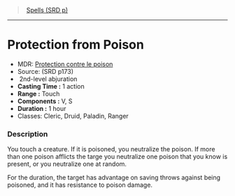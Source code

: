 ﻿---
!SpellItem
Name: Protection from Poison
AltName: '[Protection contre le poison](hd_spells_protection_contre_le_poison.md)'
Type: abjuration
Level: 2
CastingTime: 1 action
Range: Touch
Components: V, S
Duration: 1 hour
Classes: Cleric, Druid, Paladin, Ranger
Family: SpellVO
Source: (SRD p173)
Id: spells_vo.md#protection-from-poison
ParentLink: spells_vo.md#spells-srd-p
ParentName: Spells (SRD p)
NameLevel: 1
Attributes:
  Name: Protection from Poison
  Markdown: >+
    # <!--Name-->Protection from Poison<!--/Name-->


    - MDR: <!--AltName-->[Protection contre le poison](hd_spells_protection_contre_le_poison.md)<!--/AltName-->

    - Source: <!--Source-->(SRD p173)<!--/Source-->

    -  <!--Level-->2<!--/Level-->nd-level <!--Type-->abjuration<!--/Type-->

    - **Casting Time :** <!--CastingTime-->1 action<!--/CastingTime-->

    - **Range :** <!--Range-->Touch<!--/Range-->

    - **Components :** <!--Components-->V, S<!--/Components-->

    - **Duration :** <!--Duration-->1 hour<!--/Duration-->

    - Classes: <!--Classes-->Cleric, Druid, Paladin, Ranger<!--/Classes-->


    ### Description


    You touch a creature. If it is poisoned, you neutralize the poison. If more than one poison afflicts the targe you neutralize one poison that you know is present, or you neutralize one at random.


    For the duration, the target has advantage on saving throws against being poisoned, and it has resistance to poison damage.

  AltName: '[Protection contre le poison](hd_spells_protection_contre_le_poison.md)'
  Source: (SRD p173)
  Level: 2
  Type: abjuration
  CastingTime: 1 action
  Range: Touch
  Components: V, S
  Duration: 1 hour
  Classes: Cleric, Druid, Paladin, Ranger
AttributesDictionary: >+
  Name: Protection from Poison

  Markdown: >+

    # <!--Name-->Protection from Poison<!--/Name-->





    - MDR: <!--AltName-->[Protection contre le poison](hd_spells_protection_contre_le_poison.md)<!--/AltName-->



    - Source: <!--Source-->(SRD p173)<!--/Source-->



    -  <!--Level-->2<!--/Level-->nd-level <!--Type-->abjuration<!--/Type-->



    - **Casting Time :** <!--CastingTime-->1 action<!--/CastingTime-->



    - **Range :** <!--Range-->Touch<!--/Range-->



    - **Components :** <!--Components-->V, S<!--/Components-->



    - **Duration :** <!--Duration-->1 hour<!--/Duration-->



    - Classes: <!--Classes-->Cleric, Druid, Paladin, Ranger<!--/Classes-->





    ### Description





    You touch a creature. If it is poisoned, you neutralize the poison. If more than one poison afflicts the targe you neutralize one poison that you know is present, or you neutralize one at random.





    For the duration, the target has advantage on saving throws against being poisoned, and it has resistance to poison damage.



  AltName: '[Protection contre le poison](hd_spells_protection_contre_le_poison.md)'

  Source: (SRD p173)

  Level: 2

  Type: abjuration

  CastingTime: 1 action

  Range: Touch

  Components: V, S

  Duration: 1 hour

  Classes: Cleric, Druid, Paladin, Ranger

---
> [Spells (SRD p)](srd_spells.md)

---

# Protection from Poison

- MDR: [Protection contre le poison](hd_spells_protection_contre_le_poison.md)
- Source: (SRD p173)
-  2nd-level abjuration
- **Casting Time :** 1 action
- **Range :** Touch
- **Components :** V, S
- **Duration :** 1 hour
- Classes: Cleric, Druid, Paladin, Ranger

### Description

You touch a creature. If it is poisoned, you neutralize the poison. If more than one poison afflicts the targe you neutralize one poison that you know is present, or you neutralize one at random.

For the duration, the target has advantage on saving throws against being poisoned, and it has resistance to poison damage.

